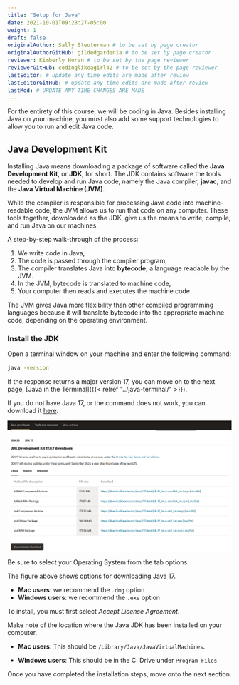 ```yaml
---
title: "Setup for Java"
date: 2021-10-01T09:28:27-05:00
weight: 1
draft: false
originalAuthor: Sally Steuterman # to be set by page creator
originalAuthorGitHub: gildedgardenia # to be set by page creator
reviewer: Kimberly Horan # to be set by the page reviewer
reviewerGitHub: codinglikeagirl42 # to be set by the page reviewer
lastEditor: # update any time edits are made after review
lastEditorGitHub: # update any time edits are made after review
lastMod: # UPDATE ANY TIME CHANGES ARE MADE
---
```


For the entirety of this course, we will be coding in Java. Besides installing Java on your machine, you must also add some support technologies to 
allow you to run and edit Java code.

## Java Development Kit

Installing Java means downloading a package of software called the **Java Development Kit**,
or **JDK**, for short. The JDK contains software the tools needed to develop and
run Java code, namely the Java compiler, **javac**, and the 
**Java Virtual Machine (JVM)**. 

While the compiler is responsible for processing Java code into machine-readable
code, the JVM allows us to run that code on any computer. These tools 
together, downloaded as the JDK, give us the means to write, compile, and run Java
on our machines.

A step-by-step walk-through of the process:

1. We write code in Java,
2. The code is passed through the compiler program,
3. The compiler translates Java into **bytecode**, a language readable by the JVM.
4. In the JVM, bytecode is translated to machine code,
5. Your computer then reads and executes the machine code.

The JVM gives Java more flexibility than other compiled programming languages because
it will translate bytecode into the appropriate machine code, depending on the 
operating environment.

### Install the JDK

Open a terminal window on your machine and enter the following command:

```bash
java -version
```

If the response returns a major version 17, you can move on to the next page, [Java in the Terminal]({{< relref "../java-terminal/" >}}).

If you do not have Java 17, or the command does not work, you can download 
it [here](https://www.oracle.com/java/technologies/downloads/#java17). 

![Screenshot of different Java installation options on Oracle's website](figures/installJava.png?classes=border)

Be sure to select your Operating System from the tab options.

The figure above shows options for downloading Java 17.

- **Mac users**: we recommend the `.dmg` option
- **Windows users**: we recommend the `.exe` option

To install, you must first select *Accept License Agreement*. 

Make note of the location where the Java JDK has been installed on your computer. 

- **Mac users**: This should be `/Library/Java/JavaVirtualMachines`.

- **Windows users**: This should be in the C: Drive under `Program Files`

Once you have completed the installation steps, move onto the next section.
